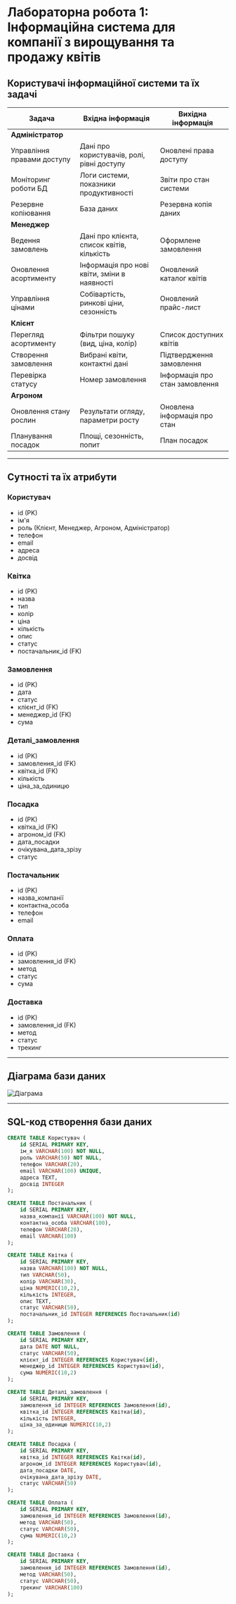 
# Лабораторна робота 1: Інформаційна система для компанії з вирощування та продажу квітів

## Користувачі інформаційної системи та їх задачі

| **Задача** | **Вхідна інформація** | **Вихідна інформація** |
| --- | --- | --- |
| **Адміністратор** | | |
| Управління правами доступу | Дані про користувачів, ролі, рівні доступу | Оновлені права доступу |
| Моніторинг роботи БД | Логи системи, показники продуктивності | Звіти про стан системи |
| Резервне копіювання | База даних | Резервна копія даних |
| **Менеджер** | | |
| Ведення замовлень | Дані про клієнта, список квітів, кількість | Оформлене замовлення |
| Оновлення асортименту | Інформація про нові квіти, зміни в наявності | Оновлений каталог квітів |
| Управління цінами | Собівартість, ринкові ціни, сезонність | Оновлений прайс-лист |
| **Клієнт** | | |
| Перегляд асортименту | Фільтри пошуку (вид, ціна, колір) | Список доступних квітів |
| Створення замовлення | Вибрані квіти, контактні дані | Підтвердження замовлення |
| Перевірка статусу | Номер замовлення | Інформація про стан замовлення |
| **Агроном** | | |
| Оновлення стану рослин | Результати огляду, параметри росту | Оновлена інформація про стан |
| Планування посадок | Площі, сезонність, попит | План посадок |

---

## Сутності та їх атрибути

### Користувач
- id (PK)
- ім'я
- роль (Клієнт, Менеджер, Агроном, Адміністратор)
- телефон
- email
- адреса
- досвід

### Квітка
- id (PK)
- назва
- тип
- колір
- ціна
- кількість
- опис
- статус
- постачальник_id (FK)

### Замовлення
- id (PK)
- дата
- статус
- клієнт_id (FK)
- менеджер_id (FK)
- сума

### Деталі_замовлення
- id (PK)
- замовлення_id (FK)
- квітка_id (FK)
- кількість
- ціна_за_одиницю

### Посадка
- id (PK)
- квітка_id (FK)
- агроном_id (FK)
- дата_посадки
- очікувана_дата_зрізу
- статус

### Постачальник
- id (PK)
- назва_компанії
- контактна_особа
- телефон
- email

### Оплата
- id (PK)
- замовлення_id (FK)
- метод
- статус
- сума

### Доставка
- id (PK)
- замовлення_id (FK)
- метод
- статус
- трекинг

---

## Діаграма бази даних

![Діаграма](<Screenshot 2025-04-08 at 14.36.00 ER Diagram.png>)

---

## SQL-код створення бази даних

```sql
CREATE TABLE Користувач (
    id SERIAL PRIMARY KEY,
    ім_я VARCHAR(100) NOT NULL,
    роль VARCHAR(50) NOT NULL,
    телефон VARCHAR(20),
    email VARCHAR(100) UNIQUE,
    адреса TEXT,
    досвід INTEGER
);

CREATE TABLE Постачальник (
    id SERIAL PRIMARY KEY,
    назва_компанії VARCHAR(100) NOT NULL,
    контактна_особа VARCHAR(100),
    телефон VARCHAR(20),
    email VARCHAR(100)
);

CREATE TABLE Квітка (
    id SERIAL PRIMARY KEY,
    назва VARCHAR(100) NOT NULL,
    тип VARCHAR(50),
    колір VARCHAR(30),
    ціна NUMERIC(10,2),
    кількість INTEGER,
    опис TEXT,
    статус VARCHAR(50),
    постачальник_id INTEGER REFERENCES Постачальник(id)
);

CREATE TABLE Замовлення (
    id SERIAL PRIMARY KEY,
    дата DATE NOT NULL,
    статус VARCHAR(50),
    клієнт_id INTEGER REFERENCES Користувач(id),
    менеджер_id INTEGER REFERENCES Користувач(id),
    сума NUMERIC(10,2)
);

CREATE TABLE Деталі_замовлення (
    id SERIAL PRIMARY KEY,
    замовлення_id INTEGER REFERENCES Замовлення(id),
    квітка_id INTEGER REFERENCES Квітка(id),
    кількість INTEGER,
    ціна_за_одиницю NUMERIC(10,2)
);

CREATE TABLE Посадка (
    id SERIAL PRIMARY KEY,
    квітка_id INTEGER REFERENCES Квітка(id),
    агроном_id INTEGER REFERENCES Користувач(id),
    дата_посадки DATE,
    очікувана_дата_зрізу DATE,
    статус VARCHAR(50)
);

CREATE TABLE Оплата (
    id SERIAL PRIMARY KEY,
    замовлення_id INTEGER REFERENCES Замовлення(id),
    метод VARCHAR(50),
    статус VARCHAR(50),
    сума NUMERIC(10,2)
);

CREATE TABLE Доставка (
    id SERIAL PRIMARY KEY,
    замовлення_id INTEGER REFERENCES Замовлення(id),
    метод VARCHAR(50),
    статус VARCHAR(50),
    трекинг VARCHAR(100)
);
```

